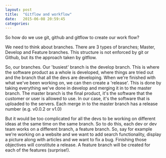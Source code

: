 ```yaml
---
layout: post
title:  "Gitflow and workflow"
date:   2015-06-08 20:59:45
categories: 
---
```


So how do we use git, github and gitflow to create our work flow?


We need to think about branches. There are 3 types of branches; Master, Develop and Feature branches. This structure is not enforced by git or Github, but its the approach taken by gitflow.

So, our branches. Our 'busiest' branch is the develop branch. This is where the software product as a whole is developed, where things are tried out and the branch that all the devs are developing. When we're finished with what we've been working on, we can then create a 'release'. This is done by taking everything we've done in develop and merging it in to the master branch. The master branch is the final product, it's the software that the customer or user is allowed to use. In our case, it's the software that is uploaded to the servers. Each merge in to the master branch has a release number (e.g. v0.0.2 or v1.0)

But it would be too complicated for all the devs to be working on different ideas at the same time on the same branch. So to do this, each dev or dev team works on a different branch, a feature branch. So, say for example we're working on a website and we want to add search functionality, display a picture along with articles and we want to fix a bug. Finishing those objectives will constitute a release. A feature branch will be created for each of the features (surprise!).